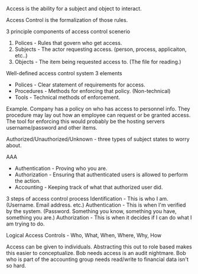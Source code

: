 Access is the ability for a subject and object to interact.

Access Control is the formalization of those rules.

3 principle components of access control scenerio
1.  Polices - Rules that govern who get access.
2.  Subjects - The actor requesting access.  (person, process, applicaiton, etc..)
3.  Objects - The item being requested access to.  (The file for reading.)

Well-defined access control system 3 elements
* Polices - Clear statement of requirements for access.
* Procedures - Methods for enforcing that policy.  (Non-technical)
* Tools - Technical methods of enforcement.

Example.  Company has a policy on who has access to personnel info.  They procedure may lay out how an employee can request or be granted access.  The tool for enforcing this would probably be the hosting servers username/password and other items.

Authorized/Unauthorized/Unknown - three types of subject states to worry about.

AAA
* Authentication - Proving who you are.
* Authorization - Ensuring that authenticated users is allowed to perform the action.
* Accounting - Keeping track of what that authorized user did.

3 steps of access control process
Identification -  This is who I am. (Username.  Email address.  etc.)
Authentication - This is when I'm verified by the system.  (Password.  Something you know, something you have, something you are.)
Authorization - This is when it decides if I can do what I am trying to do.

Logical Access Controls - Who, What, When, Where, Why, How

Access can be given to individuals.  Abstracting this out to role based makes this easier to conceptualize.  Bob needs access is an audit nightmare.  Bob who is part of the accounting group needs read/write to financial data isn't so hard.

